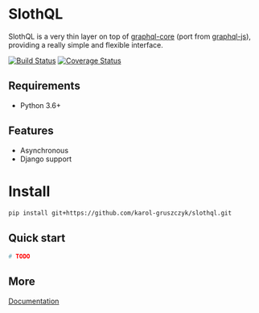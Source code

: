 # SlothQL
SlothQL is a very thin layer on top of [graphql-core](https://github.com/graphql-python/graphql-core) 
(port from [graphql-js](https://github.com/graphql/graphql-js)),
providing a really simple and flexible interface.

[![Build Status](https://travis-ci.org/karol-gruszczyk/slothql.svg?branch=master)](https://travis-ci.org/karol-gruszczyk/slothql)
[![Coverage Status](https://coveralls.io/repos/github/karol-gruszczyk/slothql/badge.svg?branch=master)](https://coveralls.io/github/karol-gruszczyk/slothql?branch=master)

## Requirements
* Python 3.6+

## Features
* Asynchronous
* Django support

# Install
```bash
pip install git+https://github.com/karol-gruszczyk/slothql.git
```

## Quick start
```python
# TODO
```

## More
[Documentation]()
